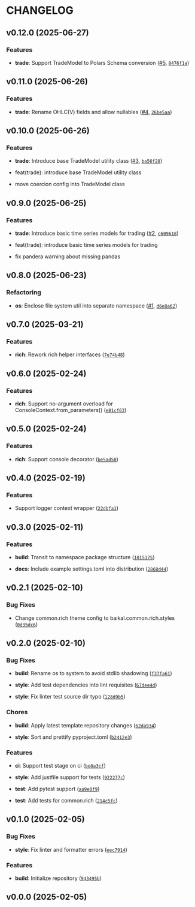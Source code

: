 # CHANGELOG


## v0.12.0 (2025-06-27)

### Features

- **trade**: Support TradeModel to Polars Schema conversion
  ([#5](https://github.com/Diatonika/baikal-common/pull/5),
  [`8476f1a`](https://github.com/Diatonika/baikal-common/commit/8476f1a6a1ef248ba578df637342903d0637cdf5))


## v0.11.0 (2025-06-26)

### Features

- **trade**: Rename OHLC(V) fields and allow nullables
  ([#4](https://github.com/Diatonika/baikal-common/pull/4),
  [`26be5aa`](https://github.com/Diatonika/baikal-common/commit/26be5aa984a5bba41e2695d8239d85085c54ec49))


## v0.10.0 (2025-06-26)

### Features

- **trade**: Introduce base TradeModel utility class
  ([#3](https://github.com/Diatonika/baikal-common/pull/3),
  [`ba56f28`](https://github.com/Diatonika/baikal-common/commit/ba56f28a1fdd9b591e268aa923a78de019892843))

* feat(trade): introduce base TradeModel utility class

* move coercion config into TradeModel class


## v0.9.0 (2025-06-25)

### Features

- **trade**: Introduce basic time series models for trading
  ([#2](https://github.com/Diatonika/baikal-common/pull/2),
  [`c609618`](https://github.com/Diatonika/baikal-common/commit/c6096188d7b70c4534b51c138f4dcafaf037eaa9))

* feat(trade): introduce basic time series models for trading

* fix pandera warning about missing pandas


## v0.8.0 (2025-06-23)

### Refactoring

- **os**: Enclose file system util into separate namespace
  ([#1](https://github.com/Diatonika/baikal-common/pull/1),
  [`d6e8a62`](https://github.com/Diatonika/baikal-common/commit/d6e8a62ed311e4bd721d9a75d15839a3bb98bc41))


## v0.7.0 (2025-03-21)

### Features

- **rich**: Rework rich helper interfaces
  ([`7e74b48`](https://github.com/Diatonika/baikal-common/commit/7e74b48a64dda2ace4449264a8470c06a7caa55c))


## v0.6.0 (2025-02-24)

### Features

- **rich**: Support no-argument overload for ConsoleContext.from_parameters()
  ([`e81cf63`](https://github.com/Diatonika/baikal-common/commit/e81cf639201aaf36f4fe2f76602c97f317b57794))


## v0.5.0 (2025-02-24)

### Features

- **rich**: Support console decorator
  ([`be5ad58`](https://github.com/Diatonika/baikal-common/commit/be5ad5863d6a0d2f82369ed1b9066444c50d7516))


## v0.4.0 (2025-02-19)

### Features

- Support logger context wrapper
  ([`22dbfa1`](https://github.com/Diatonika/baikal-common/commit/22dbfa1da3c525fc5150cf2daef0b86a2e33578a))


## v0.3.0 (2025-02-11)

### Features

- **build**: Transit to namespace package structure
  ([`1015175`](https://github.com/Diatonika/baikal-common/commit/10151758f70a4f9b104e6c712b25978f31a1d44c))

- **docs**: Include example settings.toml into distribution
  ([`2868d44`](https://github.com/Diatonika/baikal-common/commit/2868d4423769eb6cefecdd4688c2a534946ec6ab))


## v0.2.1 (2025-02-10)

### Bug Fixes

- Change common.rich theme config to baikal.common.rich.styles
  ([`0d35dc6`](https://github.com/Diatonika/baikal-common/commit/0d35dc69e6e56f088a9819fdc11a2dbe4305462f))


## v0.2.0 (2025-02-10)

### Bug Fixes

- **build**: Rename os to system to avoid stdlib shadowing
  ([`f37fa61`](https://github.com/Diatonika/baikal-common/commit/f37fa61762bd8c76e41b169de16019a283d4900d))

- **style**: Add test dependencies into lint requisites
  ([`67dee4d`](https://github.com/Diatonika/baikal-common/commit/67dee4d7b5b6dd39bb1efaf98eaa66f3857a60ca))

- **style**: Fix linter test source dir typo
  ([`128d9b5`](https://github.com/Diatonika/baikal-common/commit/128d9b56cbb80fafa28b9e8af672a319b4cf0445))

### Chores

- **build**: Apply latest template repository changes
  ([`62da934`](https://github.com/Diatonika/baikal-common/commit/62da934e799e2759c510d901c2716587e7b0602e))

- **style**: Sort and prettify pyproject.toml
  ([`b2412e3`](https://github.com/Diatonika/baikal-common/commit/b2412e342be08fee477ba4158d6da2cc61017111))

### Features

- **ci**: Support test stage on ci
  ([`be8a3cf`](https://github.com/Diatonika/baikal-common/commit/be8a3cfcc741a62148fe438e3a6603d34e863624))

- **style**: Add justfile support for tests
  ([`922277c`](https://github.com/Diatonika/baikal-common/commit/922277c931d16d5159c5f995d286d8e46fa5371a))

- **test**: Add pytest support
  ([`aa9e0f9`](https://github.com/Diatonika/baikal-common/commit/aa9e0f938169a0ccffcd65dd831c924d2f057335))

- **test**: Add tests for common.rich
  ([`214c5fc`](https://github.com/Diatonika/baikal-common/commit/214c5fcf2ee7c45c3d868a61a3cdda6931d176e2))


## v0.1.0 (2025-02-05)

### Bug Fixes

- **style**: Fix linter and formatter errors
  ([`eec7914`](https://github.com/Diatonika/baikal-common/commit/eec7914c0909dbd531ae4351d8ea00f7908c9df6))

### Features

- **build**: Initialize repository
  ([`943495b`](https://github.com/Diatonika/baikal-common/commit/943495bcd092f716180d8a3550216fa88093e6c6))


## v0.0.0 (2025-02-05)

